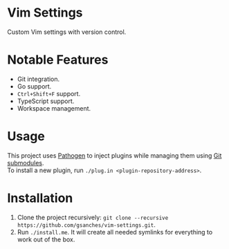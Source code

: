 # Vim Settings
Custom Vim settings with version control.

# Notable Features
- Git integration.
- Go support.
- `Ctrl+Shift+F` support.
- TypeScript support.
- Workspace management.

# Usage
This project uses [Pathogen](https://github.com/tpope/vim-pathogen) to inject plugins while managing them using [Git submodules](https://git-scm.com/docs/git-submodule).  
To install a new plugin, run `./plug.in <plugin-repository-address>`.

# Installation
1. Clone the project recursively: `git clone --recursive https://github.com/gsanches/vim-settings.git`.
2. Run `./install.me`. It will create all needed symlinks for everything to work out of the box.
